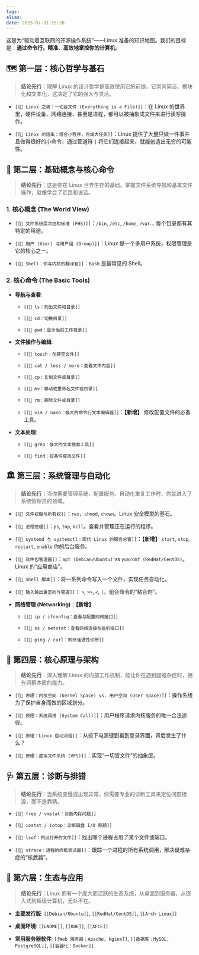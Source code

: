 ```yaml
---
tags: 
alias: 
date: 2025-07-31 15:26
---
```

这是为“驱动着互联网的开源操作系统”——Linux 准备的知识地图。我们的目标是：**通过命令行，精准、高效地掌控你的计算机**。

## 🗺️ 第一层：核心哲学与基石

> **结论先行**：理解 Linux 的设计哲学是高效使用它的前提。它崇尚简洁、模块化和文本化，这决定了它的强大与灵活。

- `[[🐧 Linux 之魂：一切皆文件 (Everything is a File)]]`：在 Linux 的世界里，硬件设备、网络连接、甚至是进程，都可以被抽象成文件来进行读写操作。
    
- `[[🐧 Linux 的信条：组合小程序，完成大任务]]`：Linux 提供了大量只做一件事并且做得很好的小命令，通过管道符 `|` 将它们连接起来，就能创造出无穷的可能性。
    

## 🧱 第二层：基础概念与核心命令

> **结论先行**：这是你在 Linux 世界生存的基础。掌握文件系统导航和基本文件操作，就像学会了走路和说话。

### 1. 核心概念 (The World View)

- `[[🐧 文件系统层次结构标准 (FHS)]]`：`/bin`, `/etc`, `/home`, `/var`... 每个目录都有其特定的用途。
    
- `[[🐧 用户 (User) 与用户组 (Group)]]`：Linux 是一个多用户系统，权限管理是它的核心之一。
    
- `[[🐧 Shell：你与内核的翻译官]]`：`Bash` 是最常见的 Shell。
    

### 2. 核心命令 (The Basic Tools)

- **导航与查看**:
    
    - `[[🐧 ls：列出文件和目录]]`
        
    - `[[🐧 cd：切换目录]]`
        
    - `[[🐧 pwd：显示当前工作目录]]`
        
- **文件操作与编辑**:
    
    - `[[🐧 touch：创建空文件]]`
        
    - `[[🐧 cat / less / more：查看文件内容]]`
        
    - `[[🐧 cp：复制文件或目录]]`
        
    - `[[🐧 mv：移动或重命名文件或目录]]`
        
    - `[[🐧 rm：删除文件或目录]]`
        
    - `[[🐧 vim / nano：强大的命令行文本编辑器]]`：**【新增】** 修改配置文件的必备工具。
        
- **文本处理**:
    
    - `[[🐧 grep：强大的文本搜索工具]]`
        
    - `[[🐧 find：按条件查找文件]]`
        

## 🏛️ 第三层：系统管理与自动化

> **结论先行**：当你需要管理系统、配置服务、自动化重复工作时，你就进入了系统管理员的领域。

- `[[🐧 文件权限与所有权]]`：`rwx`，`chmod`, `chown`。Linux 安全模型的基石。
    
- `[[🐧 进程管理]]`：`ps`, `top`, `kill`。查看并管理正在运行的程序。
    
- `[[🐧 systemd 与 systemctl：现代 Linux 的服务总管]]`：**【新增】** `start`, `stop`, `restart`, `enable` 你的后台服务。
    
- `[[🐧 软件包管理器]]`：`apt (Debian/Ubuntu)` vs `yum/dnf (RedHat/CentOS)`。Linux 的“应用商店”。
    
- `[[🐧 Shell 脚本]]`：将一系列命令写入一个文件，实现任务自动化。
    
- `[[🐧 输入输出重定向与管道]]`： `>`, `>>`, `<`, `|`。组合命令的“粘合剂”。
    
- **网络管理 (Networking)**：**【新增】**
    
    - `[[🐧 ip / ifconfig：查看与配置网络接口]]`
        
    - `[[🐧 ss / netstat：查看网络连接与监听端口]]`
        
    - `[[🐧 ping / curl：网络连通性诊断]]`
        

## 🧠 第四层：核心原理与架构

> **结论先行**：深入理解 Linux 的内部工作机制，能让你在遇到疑难杂症时，拥有洞察本质的能力。

- `[[🐧 原理：内核空间 (Kernel Space) vs. 用户空间 (User Space)]]`：操作系统为了保护自身而做的区域划分。
    
- `[[🐧 原理：系统调用 (System Call)]]`：用户程序请求内核服务的唯一合法途径。
    
- `[[🐧 原理：Linux 启动流程]]`：从按下电源键到看到登录界面，背后发生了什么？
    
- `[[🐧 原理：虚拟文件系统 (VFS)]]`：实现“一切皆文件”的抽象层。
    

## 🩺 第五层：诊断与排错

> **结论先行**：当系统变慢或出现异常，你需要专业的诊断工具来定位问题根源，而不是靠猜。

- `[[🐧 free / vmstat：诊断内存问题]]`
    
- `[[🐧 iostat / iotop：诊断磁盘 I/O 瓶颈]]`
    
- `[[🐧 lsof：列出打开的文件]]`：找出哪个进程占用了某个文件或端口。
    
- `[[🐧 strace：进程的终极调试器]]`：跟踪一个进程的所有系统调用，解决疑难杂症的“核武器”。
    

## 🚀 第六层：生态与应用

> **结论先行**：Linux 拥有一个庞大而活跃的生态系统，从桌面到服务器，从嵌入式到超级计算机，无处不在。

- **主要发行版**: `[[Debian/Ubuntu]]`, `[[RedHat/CentOS]]`, `[[Arch Linux]]`
    
- **桌面环境**: `[[GNOME]]`, `[[KDE]]`, `[[XFCE]]`
    
- **常用服务器软件**: `[[Web 服务器：Apache, Nginx]]`, `[[数据库：MySQL, PostgreSQL]]`, `[[容器化：Docker]]`
